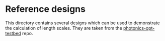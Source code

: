 # Reference designs
This directory contains several designs which can be used to demonstrate the calculation of length scales. They are taken from the [photonics-opt-testbed](https://github.com/NanoComp/photonics-opt-testbed/) repo.
